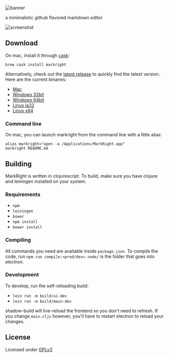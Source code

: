![banner](resources/markright-banner.png)

a minimalistic github flavored markdown editor

![screenshot](resources/screenshot.png)

## Download

On mac, install it through [cask][8]:
```
brew cask install markright
```

Alternatively, check out the [latest release][1] to quickly find the latest version. 
Here are the current binaries: 

- [Mac][2]
- [Windows 32bit][3]
- [Windows 64bit][4]
- [Linux ia32][5]
- [Linux x64][6]

### Command line

On mac, you can launch markright from the command line with a little alias: 
```
alias markright="open -a /Applications/MarkRight.app"
markright README.md
```

## Building

MarkRight is written in clojurescript. To build, make sure you have clojure and leiningen installed on your system. 

### Requirements

- `npm`
- `leiningen`
- `bower`
- `npm install`
- `bower install`

### Compiling
All commands you need are available inside `package.json`. To compile the code, run `npm run compile:<prod/dev>`. `node/` is the folder that goes into electron.

### Development

To develop, run the self-reloading build:

- `lein run -m build/ui-dev`
- `lein run -m build/main-dev`

shadow-build will live-reload the frontend so you don't need to refresh. If you change `main.cljs` however, you'll have to restart electron to reload your changes.

## License

Licensed under [GPLv3][7]

[1]: https://github.com/dvcrn/markright/releases/latest/
[2]: https://github.com/dvcrn/markright/releases/download/0.1.9/MarkRight_Mac.dmg
[3]: https://github.com/dvcrn/markright/releases/download/0.1.9/MarkRight_Windows32.exe
[4]: https://github.com/dvcrn/markright/releases/download/0.1.9/MarkRight_Windows64.exe
[5]: https://github.com/dvcrn/markright/releases/download/0.1.9/MarkRight_Linux_ia32.zip
[6]: https://github.com/dvcrn/markright/releases/download/0.1.9/MarkRight_Linux_x64.zip
[7]: http://www.gnu.org/licenses/gpl-3.0.txt
[8]: http://caskroom.io/
